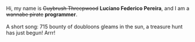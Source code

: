 Hi, my name is ~~Guybrush Threepwood~~ **Luciano Federico Pereira**, and I am a ~~wannabe pirate~~ **programmer**.<br><br>A short song: 715 bounty of doubloons gleams in the sun, a treasure hunt has just begun! Arrr!
